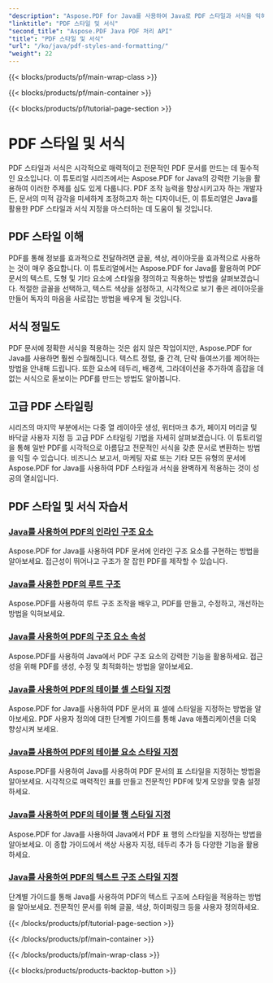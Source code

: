 ```yaml
---
"description": "Aspose.PDF for Java를 사용하여 Java로 PDF 스타일과 서식을 익혀보세요. PDF의 미적 감각과 레이아웃을 완벽하게 구현하여 멋진 문서를 만들어 보세요."
"linktitle": "PDF 스타일 및 서식"
"second_title": "Aspose.PDF Java PDF 처리 API"
"title": "PDF 스타일 및 서식"
"url": "/ko/java/pdf-styles-and-formatting/"
"weight": 22
---
```


{{< blocks/products/pf/main-wrap-class >}}

{{< blocks/products/pf/main-container >}}

{{< blocks/products/pf/tutorial-page-section >}}

# PDF 스타일 및 서식


PDF 스타일과 서식은 시각적으로 매력적이고 전문적인 PDF 문서를 만드는 데 필수적인 요소입니다. 이 튜토리얼 시리즈에서는 Aspose.PDF for Java의 강력한 기능을 활용하여 이러한 주제를 심도 있게 다룹니다. PDF 조작 능력을 향상시키고자 하는 개발자든, 문서의 미적 감각을 미세하게 조정하고자 하는 디자이너든, 이 튜토리얼은 Java를 활용한 PDF 스타일과 서식 지정을 마스터하는 데 도움이 될 것입니다.

## PDF 스타일 이해

PDF를 통해 정보를 효과적으로 전달하려면 글꼴, 색상, 레이아웃을 효과적으로 사용하는 것이 매우 중요합니다. 이 튜토리얼에서는 Aspose.PDF for Java를 활용하여 PDF 문서의 텍스트, 도형 및 기타 요소에 스타일을 정의하고 적용하는 방법을 살펴보겠습니다. 적절한 글꼴을 선택하고, 텍스트 색상을 설정하고, 시각적으로 보기 좋은 레이아웃을 만들어 독자의 마음을 사로잡는 방법을 배우게 될 것입니다.

## 서식 정밀도

PDF 문서에 정확한 서식을 적용하는 것은 쉽지 않은 작업이지만, Aspose.PDF for Java를 사용하면 훨씬 수월해집니다. 텍스트 정렬, 줄 간격, 단락 들여쓰기를 제어하는 방법을 안내해 드립니다. 또한 요소에 테두리, 배경색, 그라데이션을 추가하여 흠잡을 데 없는 서식으로 돋보이는 PDF를 만드는 방법도 알아봅니다.

## 고급 PDF 스타일링

시리즈의 마지막 부분에서는 다중 열 레이아웃 생성, 워터마크 추가, 페이지 머리글 및 바닥글 사용자 지정 등 고급 PDF 스타일링 기법을 자세히 살펴보겠습니다. 이 튜토리얼을 통해 일반 PDF를 시각적으로 아름답고 전문적인 서식을 갖춘 문서로 변환하는 방법을 익힐 수 있습니다. 비즈니스 보고서, 마케팅 자료 또는 기타 모든 유형의 문서에 Aspose.PDF for Java를 사용하여 PDF 스타일과 서식을 완벽하게 적용하는 것이 성공의 열쇠입니다.

## PDF 스타일 및 서식 자습서
### [Java를 사용하여 PDF의 인라인 구조 요소](./inline-structure-elements-in-pdf-using-java/)
Aspose.PDF for Java를 사용하여 PDF 문서에 인라인 구조 요소를 구현하는 방법을 알아보세요. 접근성이 뛰어나고 구조가 잘 잡힌 PDF를 제작할 수 있습니다.
### [Java를 사용한 PDF의 루트 구조](./root-structure-in-pdf-using-java/)
Aspose.PDF를 사용하여 루트 구조 조작을 배우고, PDF를 만들고, 수정하고, 개선하는 방법을 익혀보세요.
### [Java를 사용하여 PDF의 구조 요소 속성](./structure-elements-properties-in-pdf-using-java/)
Aspose.PDF를 사용하여 Java에서 PDF 구조 요소의 강력한 기능을 활용하세요. 접근성을 위해 PDF를 생성, 수정 및 최적화하는 방법을 알아보세요.
### [Java를 사용하여 PDF의 테이블 셀 스타일 지정](./style-table-cell-in-pdf-using-java/)
Aspose.PDF for Java를 사용하여 PDF 문서의 표 셀에 스타일을 지정하는 방법을 알아보세요. PDF 사용자 정의에 대한 단계별 가이드를 통해 Java 애플리케이션을 더욱 향상시켜 보세요.
### [Java를 사용하여 PDF의 테이블 요소 스타일 지정](./style-table-element-in-pdf-using-java/)
Aspose.PDF를 사용하여 Java를 사용하여 PDF 문서의 표 스타일을 지정하는 방법을 알아보세요. 시각적으로 매력적인 표를 만들고 전문적인 PDF에 맞게 모양을 맞춤 설정하세요.
### [Java를 사용하여 PDF의 테이블 행 스타일 지정](./style-table-row-in-pdf-using-java/)
Aspose.PDF for Java를 사용하여 Java에서 PDF 표 행의 스타일을 지정하는 방법을 알아보세요. 이 종합 가이드에서 색상 사용자 지정, 테두리 추가 등 다양한 기능을 활용하세요.
### [Java를 사용하여 PDF의 텍스트 구조 스타일 지정](./style-text-structure-in-pdf-using-java/)
단계별 가이드를 통해 Java를 사용하여 PDF의 텍스트 구조에 스타일을 적용하는 방법을 알아보세요. 전문적인 문서를 위해 글꼴, 색상, 하이퍼링크 등을 사용자 정의하세요.

{{< /blocks/products/pf/tutorial-page-section >}}

{{< /blocks/products/pf/main-container >}}

{{< /blocks/products/pf/main-wrap-class >}}

{{< blocks/products/products-backtop-button >}}